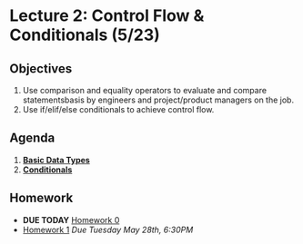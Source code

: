 <!---
{"next":"Lectures_class2/Lecture3.md","title":"Conditionals - 5/23"}
-->

# Lecture 2: Control Flow & Conditionals (5/23)

## Objectives

1. Use comparison and equality operators to evaluate and compare statementsbasis by engineers and project/product managers on the job.
2. Use if/elif/else conditionals to achieve control flow.

## Agenda

1. **[Basic Data Types](../Topics/nb/basic_data_types.ipynb)**
2. **[Conditionals](../Topics/nb/basic_data_types.ipynb)**


## Homework
* **DUE TODAY** [Homework 0](../Homework/hwk0.md)
* [Homework 1](../Homework/hwk1.md) *Due Tuesday May 28th, 6:30PM*

